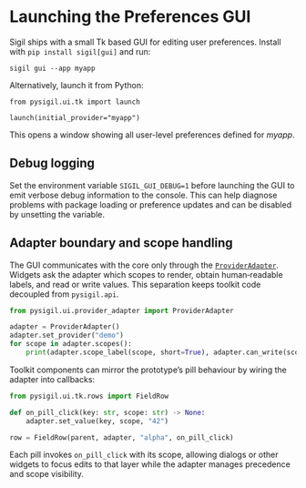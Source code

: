 # Launching the Preferences GUI

Sigil ships with a small Tk based GUI for editing user preferences. Install with
`pip install sigil[gui]` and run:

```
sigil gui --app myapp
```

Alternatively, launch it from Python:

```
from pysigil.ui.tk import launch

launch(initial_provider="myapp")
```

This opens a window showing all user-level preferences defined for *myapp*.

## Debug logging

Set the environment variable `SIGIL_GUI_DEBUG=1` before launching the GUI to
emit verbose debug information to the console.  This can help diagnose problems
with package loading or preference updates and can be disabled by unsetting the
variable.

## Adapter boundary and scope handling

The GUI communicates with the core only through the
[`ProviderAdapter`](../src/pysigil/ui/provider_adapter.py).  Widgets ask the
adapter which scopes to render, obtain human‑readable labels, and read or write
values.  This separation keeps toolkit code decoupled from `pysigil.api`.

```python
from pysigil.ui.provider_adapter import ProviderAdapter

adapter = ProviderAdapter()
adapter.set_provider("demo")
for scope in adapter.scopes():
    print(adapter.scope_label(scope, short=True), adapter.can_write(scope))
```

Toolkit components can mirror the prototype’s pill behaviour by wiring the
adapter into callbacks:

```python
from pysigil.ui.tk.rows import FieldRow

def on_pill_click(key: str, scope: str) -> None:
    adapter.set_value(key, scope, "42")

row = FieldRow(parent, adapter, "alpha", on_pill_click)
```

Each pill invokes `on_pill_click` with its scope, allowing dialogs or other
widgets to focus edits to that layer while the adapter manages precedence and
scope visibility.
